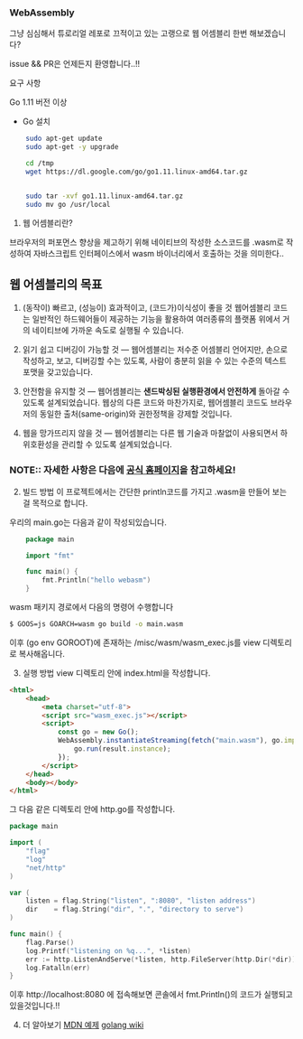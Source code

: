 ### WebAssembly

그냥 심심해서 튜로리얼 레포로 끄적이고 있는 고랭으로 웹 어셈블리 한번 해보겠습니다?

issue && PR은 언제든지 환영합니다..!!

요구 사항

Go 1.11 버전 이상

 - Go 설치

```bash
    sudo apt-get update
    sudo apt-get -y upgrade

    cd /tmp
    wget https://dl.google.com/go/go1.11.linux-amd64.tar.gz


    sudo tar -xvf go1.11.linux-amd64.tar.gz
    sudo mv go /usr/local
```

1. 웹 어셈블리란?

브라우저의 퍼포먼스 향상을 제고하기 위해 네이티브의 작성한 소스코드를 .wasm로 작성하여 자바스크립트 인터페이스에서 wasm 바이너리에서 호출하는 것을 의미한다..

## 웹 어셈블리의 목표

 1. (동작이) 빠르고, (성능이) 효과적이고, (코드가)이식성이 좋을 것 
    웹어셈블리 코드는 일반적인 하드웨어들이 제공하는 기능을 활용하여 여러종류의 플랫폼 위에서 거의 네이티브에 가까운 속도로 실행될 수 있습니다.

2. 읽기 쉽고 디버깅이 가능할 것 — 웹어셈블리는 저수준 어셈블리 언어지만, 손으로 작성하고, 보고, 디버깅할 수는 있도록, 사람이 충분히 읽을 수 있는 수준의 텍스트 포맷을 갖고있습니다.

3. 안전함을 유지할 것 — 웹어셈블리는 **샌드박싱된 실행환경에서 안전하게** 돌아갈 수 있도록 설계되었습니다. 웹상의 다른 코드와 마찬가지로, 웹어셈블리 코드도 브라우저의 동일한 출처(same-origin)와 권한정책을 강제할 것입니다.

4. 웹을 망가뜨리지 않을 것 — 웹어셈블리는 다른 웹 기술과 마찰없이 사용되면서 하위호환성을 관리할 수 있도록 설계되었습니다.

### NOTE:: 자세한 사항은 다음에 [공식 홈페이지](https://developer.mozilla.org/ko/docs/WebAssembly/Concepts)을 참고하세요!


2. 빌드 방법
이 프로젝트에서는 간단한 println코드를 가지고 .wasm을 만들어 보는걸 목적으로 합니다.

우리의 main.go는 다음과 같이 작성되있습니다.

```go
    package main

    import "fmt"

    func main() {
        fmt.Println("hello webasm")
    }

```

wasm 패키지 경로에서 다음의 명령어 수행합니다

```bash
$ GOOS=js GOARCH=wasm go build -o main.wasm
```

이후 (go env GOROOT)에 존재하는 /misc/wasm/wasm_exec.js를 view 디렉토리로 복사해옵니다.


3. 실행 방법
view 디렉토리 안에 index.html을 작성합니다.

```html
<html>
	<head>
		<meta charset="utf-8">
		<script src="wasm_exec.js"></script>
		<script>
			const go = new Go();
			WebAssembly.instantiateStreaming(fetch("main.wasm"), go.importObject).then((result) => {
				go.run(result.instance);
			});
		</script>
	</head>
	<body></body>
</html>
```
그 다음 같은 디렉토리 안에 http.go를 작성합니다.

```go
package main

import (
	"flag"
	"log"
	"net/http"
)

var (
	listen = flag.String("listen", ":8080", "listen address")
	dir    = flag.String("dir", ".", "directory to serve")
)

func main() {
	flag.Parse()
	log.Printf("listening on %q...", *listen)
	err := http.ListenAndServe(*listen, http.FileServer(http.Dir(*dir)))
	log.Fatalln(err)
}

```

이후 http://localhost:8080 에 접속해보면 콘솔에서 fmt.Println()의 코드가 실행되고 있을것입니다.!!


4. 더 알아보기
[MDN 예제](https://github.com/mdn/webassembly-examples)
[golang wiki](https://github.com/golang/go/wiki/WebAssembly)
